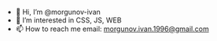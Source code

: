 - 👋 Hi, I’m @morgunov-ivan
- 👀 I’m interested in CSS, JS, WEB
- 📫 How to reach me email: morgunov.ivan.1996@gmail.com
